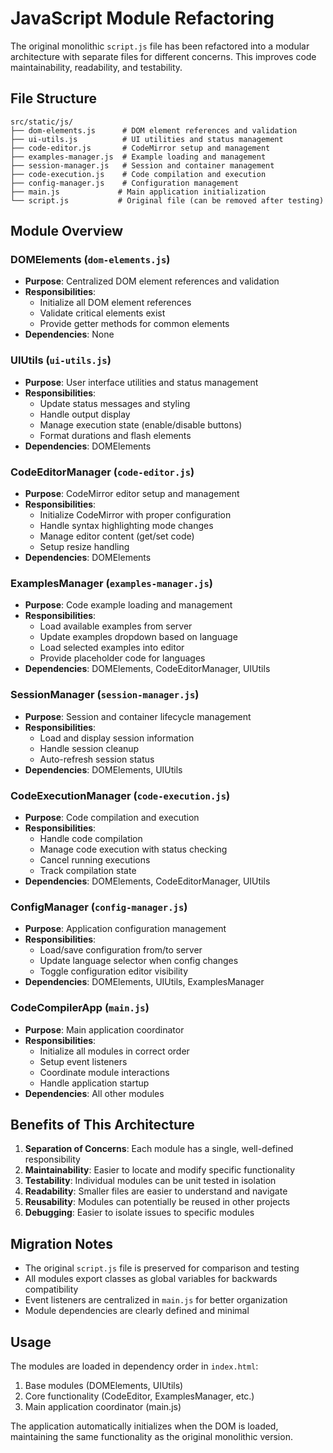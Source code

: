 # JavaScript Module Refactoring

The original monolithic `script.js` file has been refactored into a modular architecture with separate files for different concerns. This improves code maintainability, readability, and testability.

## File Structure

```
src/static/js/
├── dom-elements.js      # DOM element references and validation
├── ui-utils.js          # UI utilities and status management
├── code-editor.js       # CodeMirror setup and management
├── examples-manager.js  # Example loading and management
├── session-manager.js   # Session and container management
├── code-execution.js    # Code compilation and execution
├── config-manager.js    # Configuration management
├── main.js             # Main application initialization
└── script.js           # Original file (can be removed after testing)
```

## Module Overview

### DOMElements (`dom-elements.js`)
- **Purpose**: Centralized DOM element references and validation
- **Responsibilities**:
  - Initialize all DOM element references
  - Validate critical elements exist
  - Provide getter methods for common elements
- **Dependencies**: None

### UIUtils (`ui-utils.js`)
- **Purpose**: User interface utilities and status management
- **Responsibilities**:
  - Update status messages and styling
  - Handle output display
  - Manage execution state (enable/disable buttons)
  - Format durations and flash elements
- **Dependencies**: DOMElements

### CodeEditorManager (`code-editor.js`)
- **Purpose**: CodeMirror editor setup and management
- **Responsibilities**:
  - Initialize CodeMirror with proper configuration
  - Handle syntax highlighting mode changes
  - Manage editor content (get/set code)
  - Setup resize handling
- **Dependencies**: DOMElements

### ExamplesManager (`examples-manager.js`)
- **Purpose**: Code example loading and management
- **Responsibilities**:
  - Load available examples from server
  - Update examples dropdown based on language
  - Load selected examples into editor
  - Provide placeholder code for languages
- **Dependencies**: DOMElements, CodeEditorManager, UIUtils

### SessionManager (`session-manager.js`)
- **Purpose**: Session and container lifecycle management
- **Responsibilities**:
  - Load and display session information
  - Handle session cleanup
  - Auto-refresh session status
- **Dependencies**: DOMElements, UIUtils

### CodeExecutionManager (`code-execution.js`)
- **Purpose**: Code compilation and execution
- **Responsibilities**:
  - Handle code compilation
  - Manage code execution with status checking
  - Cancel running executions
  - Track compilation state
- **Dependencies**: DOMElements, CodeEditorManager, UIUtils

### ConfigManager (`config-manager.js`)
- **Purpose**: Application configuration management
- **Responsibilities**:
  - Load/save configuration from/to server
  - Update language selector when config changes
  - Toggle configuration editor visibility
- **Dependencies**: DOMElements, UIUtils, ExamplesManager

### CodeCompilerApp (`main.js`)
- **Purpose**: Main application coordinator
- **Responsibilities**:
  - Initialize all modules in correct order
  - Setup event listeners
  - Coordinate module interactions
  - Handle application startup
- **Dependencies**: All other modules

## Benefits of This Architecture

1. **Separation of Concerns**: Each module has a single, well-defined responsibility
2. **Maintainability**: Easier to locate and modify specific functionality
3. **Testability**: Individual modules can be unit tested in isolation
4. **Readability**: Smaller files are easier to understand and navigate
5. **Reusability**: Modules can potentially be reused in other projects
6. **Debugging**: Easier to isolate issues to specific modules

## Migration Notes

- The original `script.js` file is preserved for comparison and testing
- All modules export classes as global variables for backwards compatibility
- Event listeners are centralized in `main.js` for better organization
- Module dependencies are clearly defined and minimal

## Usage

The modules are loaded in dependency order in `index.html`:
1. Base modules (DOMElements, UIUtils)
2. Core functionality (CodeEditor, ExamplesManager, etc.)
3. Main application coordinator (main.js)

The application automatically initializes when the DOM is loaded, maintaining the same functionality as the original monolithic version.
